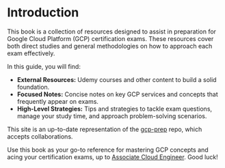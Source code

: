 # Introduction

This book is a collection of resources designed to assist in preparation for Google Cloud Platform (GCP) certification exams. These resources cover both direct studies and general methodologies on how to approach each exam effectively.

In this guide, you will find:

- **External Resources:** Udemy courses and other content to build a solid foundation.
- **Focused Notes:** Concise notes on key GCP services and concepts that frequently appear on exams.
- **High-Level Strategies:** Tips and strategies to tackle exam questions, manage your study time, and approach problem-solving scenarios. 

This site is an up-to-date representation of the [gcp-prep](https://github.com/borbalp/gcp-prep) repo, which accepts collaborations.

Use this book as your go-to reference for mastering GCP concepts and acing your certification exams, up to [Associate Cloud Engineer](https://cloud.google.com/learn/certification/cloud-engineer). Good luck!